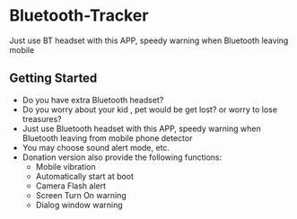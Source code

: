 


# Bluetooth-Tracker

Just use BT headset with this APP, speedy warning when Bluetooth leaving mobile

## Getting Started

* Do you have extra Bluetooth headset?
* Do you worry about your kid , pet would be get lost?  or worry to lose treasures?
* Just use Bluetooth headset with this APP, speedy warning when Bluetooth leaving from mobile phone detector 
* You may choose sound alert mode, etc.
* Donation version also provide the following functions:
  * Mobile vibration
  * Automatically start at boot
  * Camera Flash alert
  * Screen Turn On warning
  * Dialog window warning
